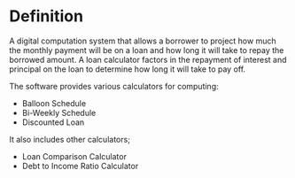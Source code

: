 # Definition

A digital computation system that allows a borrower to project how much the monthly payment will be on a loan and how long it will take to repay the borrowed amount. A loan calculator factors in the repayment of interest and principal on the loan to determine how long it will take to pay off.

The software provides various calculators for computing:

* Balloon Schedule
* Bi-Weekly Schedule
* Discounted Loan 

It also includes other calculators;

* Loan Comparison Calculator
* Debt to Income Ratio Calculator



